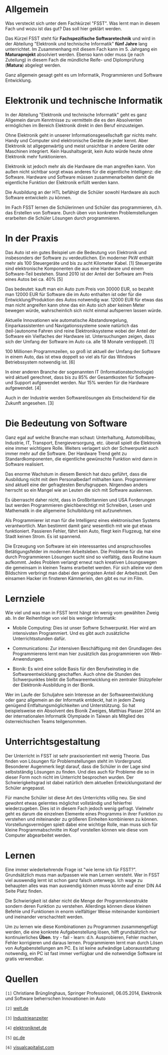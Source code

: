 # Allgemein

Was versteckt sich unter dem Fachkürzel "FSST". Was lernt man in diesem Fach und wozu ist das gut? Das soll hier geklärt werden.

Das Kürzel FSST steht für **Fachspezifische Softwaretechnik** und wird in der  Abteilung "Elektronik und technische Informatik" **fünf Jahre** lang unterrichtet. Im Zusammenhang mit diesem Fach kann im 5. Jahrgang ein **Maturaprojekt** absolviert werden. Ebenso kann oder muss (je nach Zuteilung) in diesem Fach die mündliche Reife- und Diplomprüfung (**Matura**) abgelegt werden.

<div class="fact">
Ganz allgemein gesagt geht es um Informatik, Programmieren und Software Entwicklung.
</div>

# Elektronik und technische Informatik 

In der  Abteilung "Elektronik und technische Informatik" geht es ganz Allgemein darum Kenntnisse zu vermitteln die es den Absolventen ermöglichen im Bereich Elektronik direkt in den Beruf einzusteigen. 

Ohne Elektronik geht in unserer Informationsgesellschaft gar nichts mehr. Handy und Computer sind elektronische Geräte die jeder kennt. Aber Elektronik ist allgegenwärtig und meist unsichtbar in andere Geräte oder Maschinen integriert. Kein Haushaltsgerät, kein Auto würde heute ohne Elektronik mehr funktionieren.

Elektronik ist jedoch mehr als die Hardware die man angreifen kann. Von außen nicht sichtbar sorgt etwas anderes für die eigentliche Intelligenz: die Software. Hardware und Software müssen zusammenarbeiten damit die eigentliche Funktion der Elektronik erfüllt werden kann. 

<div class="fact">
Die Ausbildung an der HTL befähigt die Schüler sowohl Hardware als auch Software entwickeln zu können.
</div>

Im Fach FSST lernen die Schülerinnen und Schüler das programmieren, d.h. das Erstellen von Software. Durch üben von konkreten Problemstellungen erarbeiten die Schüler Lösungen durch programmieren.

# In der Praxis

Das Auto ist ein gutes Beispiel um die Bedeutung von Elektronik und insbesonders der Software zu verdeutlichen. 
Ein moderner PkW enthält mehr als 100 Steuergeräte und bis zu acht Kilometer Kabel. [1]
Steuergeräte sind elektronische Komponenten die aus eine Hardware und einem Software-Teil bestehen.
Stand 2010 ist der Anteil der Software am Preis eines Autos bei ca. 40%
[5]

Das bedeutet: kauft man ein Auto zum Preis von 30000 EUR, so bezahlt man 12000 EUR für Software die im Auto enthalten ist oder für die Entwicklung/Produktion des Autos notwendig war. 12000 EUR für etwas das man nicht angreifen kann ohne das ein Auto sich aber keinen Meter bewegen würde, wahrscheinlich sich nicht einmal aufsperren lassen würde.

Aktuelle Innovationen wie automatische Abstandsregelung, Einparkassistenten und Navigationssysteme sowie natürlich das (teil-)autonome Fahren sind reine Elektroniksysteme wobei der Anteil der Software ein Vielfaches der Hardware ist. 
Untersuchungen zeigen, dass sich der Umfang der Software im Auto ca. alle 18 Monate verdoppelt. 
[1]

100 Millionen Programmzeilen, so groß ist aktuell der Umfang der Software in einem Auto, das ist etwa doppelt so viel als für das Windows Betriebssystem notwendig ist. [6]

In einer anderen Branche der sogenannten IT (Informationstechnologie) wird aktuell gerechnet, dass bis zu 85% der Gesamtkosten für Software- und Support aufgewendet werden. Nur 15% werden für die Hardware aufgewendet.
[4]

Auch in der Industrie werden Softwarelösungen als Entscheidend für die Zukunft angesehen.
[3]

# Die Bedeutung von Software

Ganz egal auf welche Branche man schaut: Unterhaltung, Automobilbau, Industrie, IT, Transport, Energieversorgung, etc. überall spielt die Elektronik eine immer wichtigere Rolle. Weiters verlagert sich der Schwerpunkt auch immer mehr auf die Software. Der Hardware Trend geht zu Standardkomponenten, die eigentliche gewünschte Funktion wird dann in Software realisiert. 

Das enorme Wachstum in diesem Bereich hat dazu geführt, dass die Ausbildung nicht mit dem Personalbedarf mithalten kann. 
Programmierer sind aktuell eine der gefragtesten Berufsgruppen. Nirgendwo anders herrscht so ein Mangel wie an Leuten die sich mit Software auskennen.

Es überrascht daher nicht, dass in Großbritannien und USA Forderungen laut werden  Programmieren gleichberechtigt mit Schreiben, Lesen und Mathematik in die allgemeine Schulbildung mit aufzunehmen.

Als Programmierer ist man für die Intelligenz eines elektronischen Systems verantwortlich. Man bestimmt damit ganz wesentlich mit wie gut etwas funktioniert. Passieren Fehler, fährt kein Auto, fliegt kein Flugzeug, hat eine Stadt keinen Strom. Es ist spannend.

Die Erzeugung von Software ist ein interessantes und anspruchsvolles Betätigungsfelder im modernen Arbeitsleben. Die Probleme für die man durch Programmieren Lösungen sucht sind so vielfältig, dass Routine kaum aufkommt. Jedes Problem verlangt erneut nach kreativen Lösungswegen die gemeinsam in kleinen Teams erarbeitet werden. Für sich alleine vor dem Bildschirm verbringt man dabei den geringsten Anteil der Arbeitszeit. 
Den einsamen Hacker im finsteren Kämmerlein, den gibt es nur im Film.


# Lernziele

Wie viel und was man in FSST lernt hängt ein wenig vom gewählten Zweig ab.
In der Reihenfolge von viel bis weniger Informatik:

- Mobile Computing:
Dies ist unser Softwre Schwerpunkt. Hier wird am intensivsten Programmiert. Und es gibt auch zusätzliche Unterrichtsstunden dafür.

- Communications:
Zur intensiven Beschäftigung mit den Grundlagen des Programmierens lernt man hier zusätzlich das programmieren von Web-Anwendungen.

- Bionik:
Es wird eine solide Basis für den Berufseinstieg in die Softwareentwicklung geschaffen. Auch ohne die Stunden des Schwerpunktes bleibt die Softwareentwicklung ein zentraler Stützpfeiler der Elektronik-Ausbildung in der Bionik. 

Wer im Laufe der Schuljahre sein Interesse an der Softwareentwicklung oder ganz allgemein an der Informatik entdeckt, hat in jedem Zweig genügend Entfaltungsmöglichkeiten und Unterstützung. So hat beispielsweise ein Absolvent des Bionik Zweiges, Matthias Plasser 2014 an der internationalen Informatik Olympiade in Taiwan als Mitglied des österreichischen Teams teilgenommen.


# Unterrichtsgestaltung

Der Unterricht in FSST ist sehr praxisorientiert mit wenig Theorie. Das finden von Lösungen für Problemstellungen steht im Vordergrund. Besonderer Augenmerk liegt darauf, dass die Schüler in der Lage sind selbstständig Lösungen zu finden. Und dies auch für Probleme die so in dieser Form noch nicht im Unterricht besprochen wurden. Der Schwierigkeitsgrad ist dabei natürlich dem aktuellen Entwicklungsstand der Schüler angepasst.

Für manche Schüler ist diese Art des Unterrichts völlig neu. Sie sind gewohnt etwas gelerntes möglichst vollständig und fehlerfrei wiederzugeben. Dies ist in diesem Fach jedoch wenig gefragt. Vielmehr geht es darum die einzelnen Elemente eines Programms in ihrer Funktion zu verstehen und miteinander zu größeren Einheiten kombinieren zu können. Vorstellungsvermögen spielt dabei eine wichtige Rolle, man muss sich für kleine Programmabschnitte im Kopf vorstellen können wie diese vom Computer abgearbeitet werden.


# Lernen

Eine immer wiederkehrende Frage ist "wie lerne ich für FSST?". Grundsätzlich muss man aufpassen wie man Lernen versteht. Wer in FSST viel auswendig lernt ist schon ganz falsch unterwegs. Ich wage zu behaupten alles was man auswendig können muss könnte auf einer DIN A4 Seite Platz finden. 

Die Schwierigkeit ist daher nicht die Menge der Programmkonstrukte sondern deren Funktion zu verstehen. Allerdings können diese kleinen Befehle und Funktionen in enorm vielfältiger Weise miteinander kombiniert und ineinander verschachtelt werden.

Um zu lernen wie diese Kombinationen zu Programmen zusammengefügt werden, die eine konkrete Aufgabenstellung lösen, hilft grundsätzlich nur kontinuierliches **Üben**.
try - fail - learn: d.h. Ausprobieren, Fehler machen, Fehler korrigieren und daraus lernen.
Programmieren lernt man durch Lösen von Aufgabenstellungen am PC.
Es ist keine aufwändige Laborausstattung notwendig, ein PC ist fast immer verfügbar und die notwendige Software ist gratis verwendbar.


# Quellen

`[1]` Christiane Brünglinghaus, Springer Professionell, 06.05.2014, Elektronik und Software beherrschen Innovationen im Auto

`[2]` [welt.de](https://www.welt.de/motor/news/article120418644/Elektronik-Anteil-im-Auto.html)

`[3]` [Industrieanzeiter](http://industrieanzeiger.industrie.de/technik/fertigung/elektronik-und-software-aus-dem-baukasten/)

`[4]` [elektroniknet.de](http://www.elektroniknet.de/embedded/software-macht-den-unterschied-128347.html)

`[5]` [pc.de](http://pc.de/dies-und-das/preises-autos-elektronik-900)

`[6]` [visualcapitalist.com](http://www.visualcapitalist.com/millions-lines-of-code/)